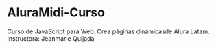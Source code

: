# AluraMidi-Curso
Curso de JavaScript para Web: Crea páginas dinámicasde Alura Latam. Instructora: Jeanmarie Quijada
